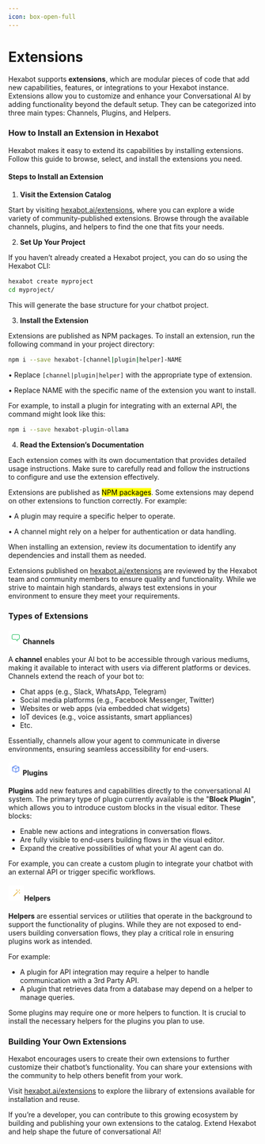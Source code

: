 ```yaml
---
icon: box-open-full
---
```


# Extensions

Hexabot supports **extensions**, which are modular pieces of code that add new capabilities, features, or integrations to your Hexabot instance. Extensions allow you to customize and enhance your Conversational AI by adding functionality beyond the default setup. They can be categorized into three main types: Channels, Plugins, and Helpers.

### How to Install an Extension in Hexabot

Hexabot makes it easy to extend its capabilities by installing extensions. Follow this guide to browse, select, and install the extensions you need.

#### Steps to Install an Extension

1. **Visit the Extension Catalog**

Start by visiting [hexabot.ai/extensions](https://hexabot.ai/extensions), where you can explore a wide variety of community-published extensions. Browse through the available channels, plugins, and helpers to find the one that fits your needs.

2. **Set Up Your Project**

If you haven’t already created a Hexabot project, you can do so using the Hexabot CLI:

```bash
hexabot create myproject
cd myproject/
```

This will generate the base structure for your chatbot project.

3. **Install the Extension**

Extensions are published as NPM packages. To install an extension, run the following command in your project directory:

```bash
npm i --save hexabot-[channel|plugin|helper]-NAME
```

• Replace `[channel|plugin|helper]` with the appropriate type of extension.

• Replace NAME with the specific name of the extension you want to install.

For example, to install a plugin for integrating with an external API, the command might look like this:

```bash
npm i --save hexabot-plugin-ollama
```

4. **Read the Extension’s Documentation**

Each extension comes with its own documentation that provides detailed usage instructions. Make sure to carefully read and follow the instructions to configure and use the extension effectively.

Extensions are published as <mark style="background-color:yellow;">NPM packages</mark>. Some extensions may depend on other extensions to function correctly. For example:

• A plugin may require a specific helper to operate.

• A channel might rely on a helper for authentication or data handling.

When installing an extension, review its documentation to identify any dependencies and install them as needed.

Extensions published on [hexabot.ai/extensions](https://hexabot.ai/extensions) are reviewed by the Hexabot team and community members to ensure quality and functionality. While we strive to maintain high standards, always test extensions in your environment to ensure they meet your requirements.

### Types of Extensions

#### ![](../.gitbook/assets/image.png)Channels&#x20;

A **channel** enables your AI bot to be accessible through various mediums, making it available to interact with users via different platforms or devices. Channels extend the reach of your bot to:

* Chat apps (e.g., Slack, WhatsApp, Telegram)
* Social media platforms (e.g., Facebook Messenger, Twitter)
* Websites or web apps (via embedded chat widgets)
* IoT devices (e.g., voice assistants, smart appliances)
* Etc.

Essentially, channels allow your agent to communicate in diverse environments, ensuring seamless accessibility for end-users.

#### ![](<../.gitbook/assets/image (1).png>)Plugins

**Plugins** add new features and capabilities directly to the conversational AI system. The primary type of plugin currently available is the "**Block Plugin**", which allows you to introduce custom blocks in the visual editor. These blocks:

* Enable new actions and integrations in conversation flows.
* Are fully visible to end-users building flows in the visual editor.
* Expand the creative possibilities of what your AI agent can do.

For example, you can create a custom plugin to integrate your chatbot with an external API or trigger specific workflows.

#### ![](<../.gitbook/assets/image (2).png>)Helpers

**Helpers** are essential services or utilities that operate in the background to support the functionality of plugins. While they are not exposed to end-users building conversation flows, they play a critical role in ensuring plugins work as intended.

For example:

* A plugin for API integration may require a helper to handle communication with a 3rd Party API.
* A plugin that retrieves data from a database may depend on a helper to manage queries.

Some plugins may require one or more helpers to function. It is crucial to install the necessary helpers for the plugins you plan to use.

### Building Your Own Extensions

Hexabot encourages users to create their own extensions to further customize their chatbot’s functionality. You can share your extensions with the community to help others benefit from your work.

Visit [hexabot.ai/extensions](https://hexabot.ai/extensions) to explore the liibrary of extensions available for installation and reuse.

If you’re a developer, you can contribute to this growing ecosystem by building and publishing your own extensions to the catalog. Extend Hexabot and help shape the future of conversational AI!

